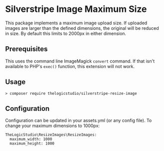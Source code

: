 # Silverstripe Image Maximum Size

This package implements a maximum image upload size. If uploaded images are larger than the defined dimensions, the original will be reduced in size. By default this limits to 2000px in either dimension.

## Prerequisites

This uses the command line ImageMagick `convert` command. If that isn't available to PHP's `exec()` function, this extension will not work.

## Usage

```
> composer require thelogicstudio/silverstripe-resize-image
```

## Configuration

Configuration can be updated in your assets.yml (or any config file). To change your maximum dimensions to 1000px: 

```
TheLogicStudio\ResizeImages\ResizeImages:
  maximum_width: 1000
  maximum_height: 1000
```
